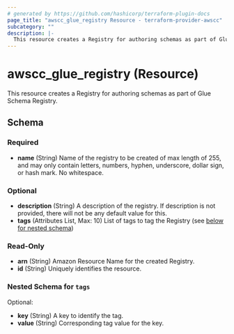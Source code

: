 ```yaml
---
# generated by https://github.com/hashicorp/terraform-plugin-docs
page_title: "awscc_glue_registry Resource - terraform-provider-awscc"
subcategory: ""
description: |-
  This resource creates a Registry for authoring schemas as part of Glue Schema Registry.
---
```


# awscc_glue_registry (Resource)

This resource creates a Registry for authoring schemas as part of Glue Schema Registry.



<!-- schema generated by tfplugindocs -->
## Schema

### Required

- **name** (String) Name of the registry to be created of max length of 255, and may only contain letters, numbers, hyphen, underscore, dollar sign, or hash mark.  No whitespace.

### Optional

- **description** (String) A description of the registry. If description is not provided, there will not be any default value for this.
- **tags** (Attributes List, Max: 10) List of tags to tag the Registry (see [below for nested schema](#nestedatt--tags))

### Read-Only

- **arn** (String) Amazon Resource Name for the created Registry.
- **id** (String) Uniquely identifies the resource.

<a id="nestedatt--tags"></a>
### Nested Schema for `tags`

Optional:

- **key** (String) A key to identify the tag.
- **value** (String) Corresponding tag value for the key.


